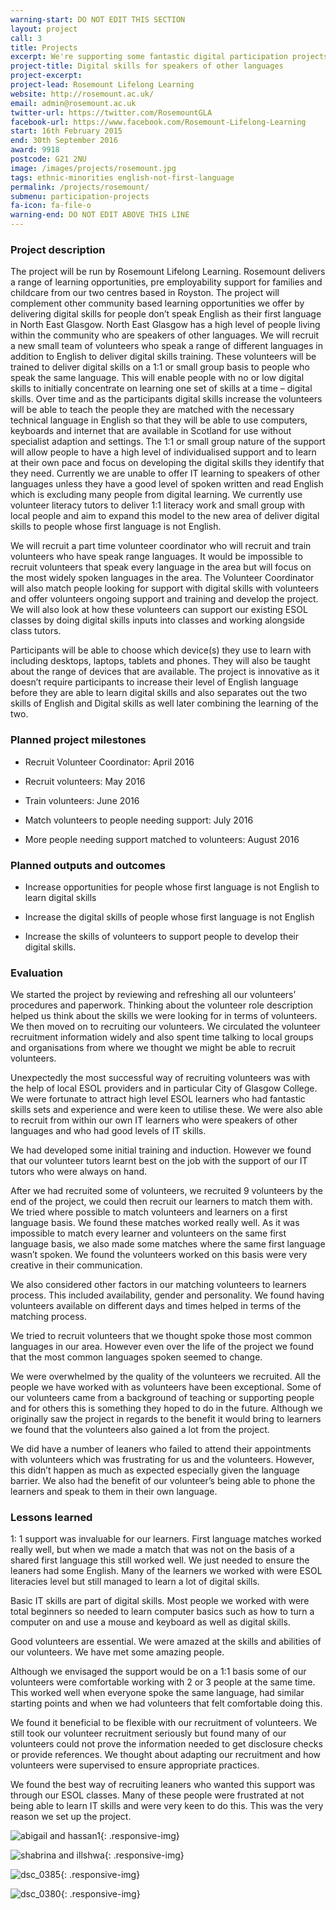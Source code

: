 ```yaml
---
warning-start: DO NOT EDIT THIS SECTION
layout: project
call: 3
title: Projects
excerpt: We're supporting some fantastic digital participation projects. Here are their stories.
project-title: Digital skills for speakers of other languages
project-excerpt:
project-lead: Rosemount Lifelong Learning
website: http://rosemount.ac.uk/
email: admin@rosemount.ac.uk
twitter-url: https://twitter.com/RosemountGLA
facebook-url: https://www.facebook.com/Rosemount-Lifelong-Learning
start: 16th February 2015
end: 30th September 2016
award: 9918
postcode: G21 2NU
image: /images/projects/rosemount.jpg
tags: ethnic-minorities english-not-first-language
permalink: /projects/rosemount/
submenu: participation-projects
fa-icon: fa-file-o
warning-end: DO NOT EDIT ABOVE THIS LINE
---
```


### Project description

The project will be run by Rosemount Lifelong Learning. Rosemount delivers a range of learning opportunities, pre employability support for families and childcare from our two centres based in Royston. The project will complement other community based learning opportunities we offer by delivering digital skills for people don’t speak English as their first language in North East Glasgow. North East Glasgow has a high level of people living within the community who are speakers of other languages. We will recruit a new small team of volunteers who speak a range of different languages in addition to English to deliver digital skills training. These volunteers will be trained to deliver digital skills on a 1:1 or small group basis to people who speak the same language. This will enable people with no or low digital skills to initially concentrate on learning one set of skills at a time – digital skills. Over time and as the participants digital skills increase the volunteers will be able to teach the people they are matched with the necessary technical language in English so that they will be able to use computers, keyboards and internet that are available in Scotland for use without specialist adaption and settings. The 1:1 or small group nature of the support will allow people to have a high level of individualised support and to learn at their own pace and focus on developing the digital skills they identify that they need. Currently we are unable to offer IT learning to speakers of other languages unless they have a good level of spoken written and read English which is excluding many people from digital learning. We currently use volunteer literacy tutors to deliver 1:1 literacy work and small group with local people and aim to expand this model to the new area of deliver digital skills to people whose first language is not English.

We will recruit a part time volunteer coordinator who will recruit and train volunteers who have speak range languages. It would be impossible to recruit volunteers that speak every language in the area but will focus on the most widely spoken languages in the area. The Volunteer Coordinator will also match people looking for support with digital skills with volunteers and offer volunteers ongoing support and training and develop the project. We will also look at how these volunteers can support our existing ESOL classes by doing digital skills inputs into classes and working alongside class tutors.

Participants will be able to choose which device(s) they use to learn with including desktops, laptops, tablets and phones. They will also be taught about the range of devices that are available. The project is innovative as it doesn’t require participants to increase their level of English language before they are able to learn digital skills and also separates out the two skills of English and Digital skills as well later combining the learning of the two.

### Planned project milestones

* Recruit Volunteer Coordinator: April 2016

* Recruit volunteers: May 2016

* Train volunteers: June 2016

* Match volunteers to people needing support: July 2016

* More people needing support matched to volunteers: August 2016

### Planned outputs and outcomes

* Increase opportunities for people whose first language is not English to learn digital skills

* Increase the digital skills of people whose first language is not English

* Increase the skills of volunteers to support people to develop their digital skills.

### Evaluation
We started the project by reviewing and refreshing all our volunteers’ procedures and paperwork. Thinking about the volunteer role description helped us think about the skills we were looking for in terms of volunteers. We then moved on to recruiting our volunteers. We circulated the volunteer recruitment information widely and also spent time talking to local groups and organisations from where we thought we might be able to recruit volunteers.

 Unexpectedly the most successful way of recruiting volunteers was with the help of local ESOL providers and in particular City of Glasgow College. We were fortunate to attract high level ESOL learners who had fantastic skills sets and experience and were keen to utilise these.  We were also able to recruit from within our own IT learners who were speakers of other languages and who had good levels of IT skills.

We had developed some initial training and induction.  However we found that our volunteer tutors learnt best on the job with the support of our IT tutors who were always on hand.

After we had recruited some of volunteers, we recruited 9 volunteers by the end of the project, we could then recruit our learners to match them with. We tried where possible to match volunteers and learners on a first language basis. We found these matches worked really well.  As it was impossible to match every learner and volunteers on the same first language basis, we also made some matches where the same first language wasn’t spoken. We found the volunteers worked on this basis were very creative in their communication.     

We also considered other factors in our matching volunteers to learners process. This included availability, gender and personality.  We found having volunteers available on different days and times helped in terms of the matching process.

We tried to recruit volunteers that we thought spoke those most common languages in our area. However even over the life of the project we found that the most common languages spoken seemed to change.

We were overwhelmed by the quality of the volunteers we recruited. All the people we have worked with as volunteers have been exceptional. Some of our volunteers came from a background of teaching or supporting people and for others this is something they hoped to do in the future. Although we originally saw the project in regards to the benefit it would bring to learners we found that the volunteers also gained a lot from the project.

We did have a number of leaners who failed to attend their appointments with volunteers which was frustrating for us and the volunteers. However, this didn’t happen as much as expected especially given the language barrier. We also had the benefit of our volunteer’s being able to phone the learners and speak to them in their own language.

### Lessons learned

1: 1 support was invaluable for our learners. First language matches worked really well, but when we made a match that was not on the basis of a shared first language this still worked well. We just needed to ensure the leaners had some English. Many of the learners we worked with were ESOL literacies level but still managed to learn a lot of digital skills.

Basic IT skills are part of digital skills. Most people we worked with were total beginners so needed to learn computer basics such as how to turn a computer on and use a mouse and keyboard as well as digital skills.

Good volunteers are essential. We were amazed at the skills and abilities of our volunteers. We have met some amazing people.

Although we envisaged the support would be on a 1:1 basis some of our volunteers were comfortable working with 2 or 3 people at the same time. This worked well when everyone spoke the same language, had similar starting points and when we had volunteers that felt comfortable doing this.

We found it beneficial to be flexible with our recruitment of volunteers. We still took our volunteer recruitment seriously but found many of our volunteers could not prove the information needed to get disclosure checks or provide references. We thought about adapting our recruitment and how volunteers were supervised to ensure appropriate practices.

We found the best way of recruiting leaners who wanted this support was through our ESOL classes. Many of these people were frustrated at not being able to learn IT skills and were very keen to do this. This was the very reason we set up the project.

![abigail and hassan1](https://cloud.githubusercontent.com/assets/20575614/21897595/01c3bd3e-d8e2-11e6-8466-17cbc6c06e8d.jpg){: .responsive-img}

![shabrina and illshwa](https://cloud.githubusercontent.com/assets/20575614/21897623/1a59dc34-d8e2-11e6-9d5a-9599a511a68e.JPG){: .responsive-img}

![dsc_0385](https://cloud.githubusercontent.com/assets/20575614/21897637/21a3d6f2-d8e2-11e6-9ca0-b8b53ac91bbc.JPG){: .responsive-img}

![dsc_0380](https://cloud.githubusercontent.com/assets/20575614/21897647/29a5822e-d8e2-11e6-8871-d6bca12ce0d7.JPG){: .responsive-img}

